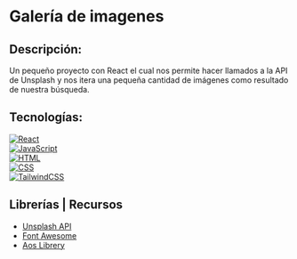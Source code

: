 # Galería de imagenes

## Descripción:
Un pequeño proyecto con React el cual nos permite hacer llamados a la API de Unsplash y nos itera una pequeña cantidad de imágenes como resultado de nuestra búsqueda.

## Tecnologías:
[![React](https://img.shields.io/badge/React-61DAFB?style=for-the-badge&logo=react&logoColor=white&labelColor=101010)]()</br>
[![JavaScript](https://img.shields.io/badge/Javascript-F7DF1E?style=for-the-badge&logo=javascript&logoColor=white&labelColor=101010)]()</br>
[![HTML](https://img.shields.io/badge/Html-E34F26?style=for-the-badge&logo=html5&logoColor=white&labelColor=101010)]()</br>
[![CSS](https://img.shields.io/badge/Css-1572B6?style=for-the-badge&logo=css3&logoColor=white&labelColor=101010)]()</br>
[![TailwindCSS](https://img.shields.io/badge/TailwindCSS-06B6D4?style=for-the-badge&logo=tailwindcss&logoColor=white&labelColor=101010)]()</br>
## Librerías | Recursos

- [Unsplash API](https://unsplash.com/es)
- [Font Awesome](https://fontawesome.com/)
- [Aos Librery](https://michalsnik.github.io/aos/)